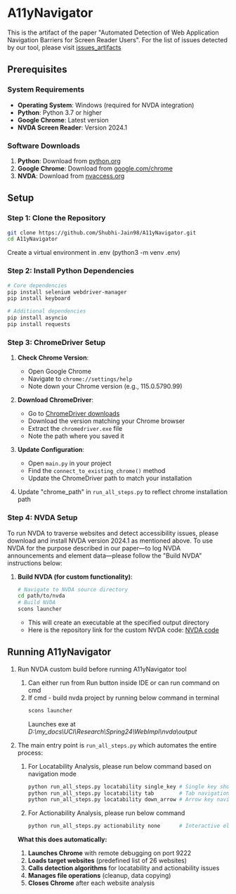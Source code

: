 # A11yNavigator
This is the artifact of the paper "Automated Detection of Web Application Navigation Barriers for Screen Reader Users".
For the list of issues detected by our tool, please visit [issues_artifacts](https://anonymous.4open.science/r/A11yNavigator-942F/issues_artifacts/README.md)

## Prerequisites
### System Requirements
- **Operating System**: Windows (required for NVDA integration)
- **Python**: Python 3.7 or higher
- **Google Chrome**: Latest version
- **NVDA Screen Reader**: Version 2024.1

### Software Downloads
1. **Python**: Download from [python.org](https://www.python.org/downloads/)
2. **Google Chrome**: Download from [google.com/chrome](https://www.google.com/chrome/)
3. **NVDA**: Download from [nvaccess.org](https://www.nvaccess.org/download/?nvdaVersion=2024.1)


## Setup

### Step 1: Clone the Repository
```bash
git clone https://github.com/Shubhi-Jain98/A11yNavigator.git
cd A11yNavigator
```
Create a virtual environment in .env (python3 -m venv .env)

### Step 2: Install Python Dependencies
```bash
# Core dependencies
pip install selenium webdriver-manager
pip install keyboard

# Additional dependencies
pip install asyncio
pip install requests
```

### Step 3: ChromeDriver Setup
1. **Check Chrome Version**:
   - Open Google Chrome
   - Navigate to `chrome://settings/help`
   - Note down your Chrome version (e.g., 115.0.5790.99)

2. **Download ChromeDriver**:
   - Go to [ChromeDriver downloads](https://chromedriver.chromium.org/downloads)
   - Download the version matching your Chrome browser
   - Extract the `chromedriver.exe` file
   - Note the path where you saved it

3. **Update Configuration**:
   - Open `main.py` in your project
   - Find the `connect_to_existing_chrome()` method
   - Update the ChromeDriver path to match your installation

4. Update "chrome_path" in `run_all_steps.py` to reflect chrome installation path

### Step 4: NVDA Setup
To run NVDA to traverse websites and detect accessibility issues, please download and install NVDA version 2024.1 as mentioned above.
To use NVDA for the purpose described in our paper—to log NVDA announcements and element data—please follow the "Build NVDA" instructions below:
1. **Build NVDA (for custom functionality)**:
   ```bash
   # Navigate to NVDA source directory
   cd path/to/nvda
   # Build NVDA
   scons launcher
   ```
   - This will create an executable at the specified output directory
   - Here is the repository link for the custom NVDA code: [NVDA code](https://anonymous.4open.science/r/nvda-8DC5/readme.md)


## Running A11yNavigator
1. Run NVDA custom build before running A11yNavigator tool
   1. Can either run from Run button inside IDE or can run command on cmd
   2. If cmd - build nvda project by running below command in terminal
      ```bash
      scons launcher
       ```
      Launches exe at _D:\my_docs\UCI\Research\Spring24\WebImpl\nvda\output_
2. The main entry point is `run_all_steps.py` which automates the entire process:
   1. For Locatability Analysis, please run below command based on navigation mode
      ```bash
      python run_all_steps.py locatability single_key # Single key shortcuts testing
      python run_all_steps.py locatability tab        # Tab navigation testing
      python run_all_steps.py locatability down_arrow # Arrow key navigation testing
      ```
   2. For Actionability Analysis, please run below command 
      ```bash
      python run_all_steps.py actionability none      # Interactive element testing
      ```
   
   **What this does automatically:**
   1. **Launches Chrome** with remote debugging on port 9222
   2. **Loads target websites** (predefined list of 26 websites)
   3. **Calls detection algorithms** for locatability and actionability issues
   4. **Manages file operations** (cleanup, data copying)
   5. **Closes Chrome** after each website analysis
